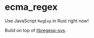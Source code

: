 # ecma_regex

Use JavaScript `RegExp` in Rust right now! 

Build on top of [libregexp-sys](https://github.com/hyf0/libregexp-sys).
